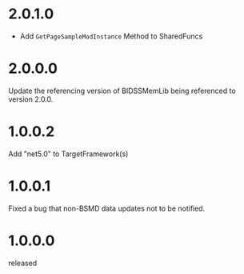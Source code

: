 ﻿# 2.0.1.0
- Add `GetPageSampleModInstance` Method to SharedFuncs

# 2.0.0.0
Update the referencing version of BIDSSMemLib being referenced to version 2.0.0.

# 1.0.0.2
Add "net5.0" to TargetFramework(s)

# 1.0.0.1
Fixed a bug that non-BSMD data updates not to be notified.

# 1.0.0.0
released